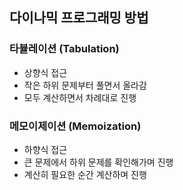 ## 다이나믹 프로그래밍 방법

### 타뷸레이션 (Tabulation)
- 상향식 접근
- 작은 하위 문제부터 풀면서 올라감
- 모두 계산하면서 차례대로 진행

### 메모이제이션 (Memoization)
- 하향식 접근
- 큰 문제에서 하위 문제를 확인해가며 진행
- 계산히 필요한 순간 계산하며 진행